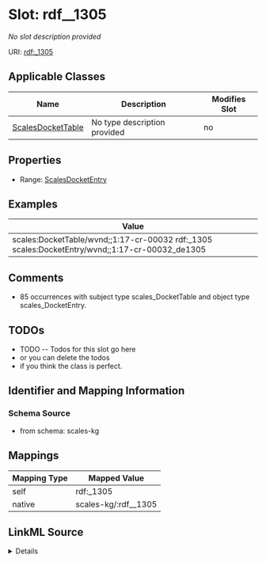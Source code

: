 

# Slot: rdf__1305


_No slot description provided_





URI: [rdf:_1305](http://www.w3.org/1999/02/22-rdf-syntax-ns#_1305)



<!-- no inheritance hierarchy -->





## Applicable Classes

| Name | Description | Modifies Slot |
| --- | --- | --- |
| [ScalesDocketTable](../classes/ScalesDocketTable.md) | No type description provided |  no  |







## Properties

* Range: [ScalesDocketEntry](../classes/ScalesDocketEntry.md)






## Examples

| Value |
| --- |
| scales:DocketTable/wvnd;;1:17-cr-00032 rdf:_1305 scales:DocketEntry/wvnd;;1:17-cr-00032_de1305 |

## Comments

* 85 occurrences with subject type scales_DocketTable and object type scales_DocketEntry.

## TODOs

* TODO -- Todos for this slot go here
* or you can delete the todos
* if you think the class is perfect.

## Identifier and Mapping Information







### Schema Source


* from schema: scales-kg




## Mappings

| Mapping Type | Mapped Value |
| ---  | ---  |
| self | rdf:_1305 |
| native | scales-kg/:rdf__1305 |




## LinkML Source

<details>
```yaml
name: rdf__1305
description: No slot description provided
todos:
- TODO -- Todos for this slot go here
- or you can delete the todos
- if you think the class is perfect.
comments:
- 85 occurrences with subject type scales_DocketTable and object type scales_DocketEntry.
examples:
- value: scales:DocketTable/wvnd;;1:17-cr-00032 rdf:_1305 scales:DocketEntry/wvnd;;1:17-cr-00032_de1305
from_schema: scales-kg
rank: 1000
slot_uri: rdf:_1305
alias: rdf__1305
domain_of:
- scales_DocketTable
range: scales_DocketEntry

```
</details>